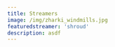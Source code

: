 ```yaml
---
title: Streamers
image: /img/zharki_windmills.jpg
featuredstreamer: 'shroud'
description: asdf
---
```

